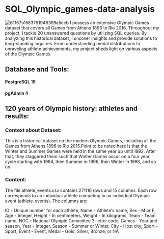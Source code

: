 # SQL_Olympic_games-data-analysis
![61167b1583751946399a5ccb](https://github.com/shubham19nijwala/SQL_Olympic_games-data-analysis/assets/130289158/ecf6a4f9-0380-4588-9a25-e782c06a9f30)
I possess an extensive Olympic Games dataset that covers all Games from Athens 1896 to Rio 2016. Throughout my project, I tackle 20 unanswered questions by utilizing SQL queries. By analyzing this historical dataset, I uncover insights and provide solutions to long-standing inquiries. From understanding medal distributions to unraveling athlete achievements, my project sheds light on various aspects of the Olympic Games.
## Database and Tools:
   #### PostgreSQL 15
   #### pgAdmin 4
  



## 120 years of Olympic history: athletes and results:
### Context about Dataset:
This is a historical dataset on the modern Olympic Games, including all the Games from Athens 1896 to Rio 2016.Point to be noted here is that the Winter and Summer Games were held in the same year up until 1992. After that, they staggered them such that Winter Games occur on a four year cycle starting with 1994, then Summer in 1996, then Winter in 1998, and so on.
### Content:
The file athlete_events.csv contains 271116 rows and 15 columns. Each row corresponds to an individual athlete competing in an individual Olympic event (athlete-events). The columns are:

ID - Unique number for each athlete,
Name - Athlete's name,
Sex - M or F,
Age - Integer,
Height - In centimeters,
Weight - In kilograms,
Team - Team name,
NOC - National Olympic Committee 3-letter code,
Games - Year and season,
Year - Integer,
Season - Summer or Winter,
City - Host city,
Sport - Sport,
Event - Event,
Medal - Gold, Silver, Bronze, or NA

